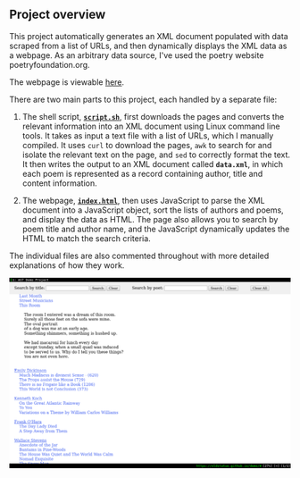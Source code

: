 ## Project overview

This project automatically generates an XML document populated with data scraped from a list of URLs, and then dynamically displays the XML data as a webpage. As an arbitrary data source, I've used the poetry website poetryfoundation.org. 

The webpage is viewable [here](https://oldstatue.github.io/demo/).

There are two main parts to this project, each handled by a separate file:

1. The shell script, [**`script.sh`**](https://github.com/oldstatue/demo/blob/master/script.sh), first downloads the pages and converts the relevant information into an XML document using Linux command line tools. It takes as input a text file with a list of URLs, which I manually compiled. It uses `curl` to download the pages, `awk` to search for and isolate the relevant text on the page, and `sed` to correctly format the text. It then writes the output to an XML document called **`data.xml`**, in which each poem is represented as a record containing author, title and content information. 

1. The webpage, [**`index.html`**](https://github.com/oldstatue/demo/blob/master/index.html), then uses JavaScript to parse the XML document into a JavaScript object, sort the lists of authors and poems, and display the data as HTML. The page also allows you to search by poem title and author name, and the JavaScript dynamically updates the HTML to match the search criteria.

The individual files are also commented throughout with more detailed explanations of how they work. 

![Screenshot](res/screen.png) 
